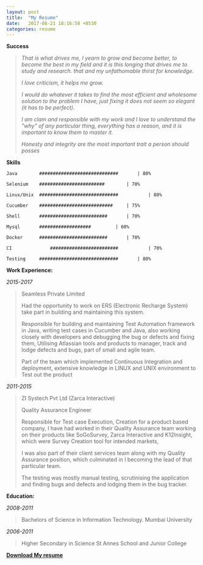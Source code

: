 ```yaml
---
layout: post
title:  "My Resume"
date:   2017-08-21 18:16:58 +0530
categories: resume
---
```



**Success**

>*That is what drives me, I yearn to grow and become better, to become the best in my field and it is this longing that drives me to study and research. that and my unfathomable thirst for knowledge.*
>
>*I love criticism, it helps me grow.*
>
>*I would do whatever it takes to find the most efficient and wholesome solution to the problem I have, just fixing it does not seem so elegant (it has to be perfect)*.
>
>*I am clam and responsible with my work and I love to understand the "why" of any particular thing, everything has a reason, and it is important to know them to master it.*
>
>*Honesty and integrity are the most important trait a person should posses*





**Skills**


```
Java 		#############################   	| 80%

Selenium 	########################		| 70%

Linux/Unix	#############################	        | 80%

Cucumber 	###########################		| 75%

Shell		#########################		| 70%

Mysql		###################			| 60%

Docker		#########################		| 70%

CI   	        #########################	    	| 70%

Testing 	#############################   	| 80%
```


**Work Experience:**

*2015-2017*
>
>Seamless Private Limited
>
>Had the opportunity to work on ERS (Electronic Recharge System) take part in building and maintaining this system.
>
>Responsible for building and maintaining Test Automation framework in Java, writing test cases in Cucumber and Java, also working closely with developers and debugging the bug or defects and fixing them,
>Utilising Atlassian tools and products to manager, track and lodge defects and bugs, part of small and agile team.
>
>Part of the team which implemented Continuous Integration and deployment, extensive knowledge in LINUX and UNIX environment to Test out the product


*2011-2015*

>ZI Systech Pvt Ltd (Zarca Interactive)
>
>Quality Assurance Engineer
>
>Responsible for Test case Execution, Creation for a product based company, I have had worked in their Quality Assurance team working on their products like SoGoSurvey, Zarca Interactive and K12Insight, which were Survey Creation tool for intended markets,
>
>I was also part of their client services team along with my Quality Assurance position, which culminated in I becoming the lead of that particular team.
>
>The testing was mostly manual testing, scrutinising the application and finding bugs and defects and lodging them in the bug tracker.


**Education:**

*2008-2011*

>Bachelors of Science in Information Technology.
>		Mumbai University

*2006-2011*

>Higher Secondary in Science
>		St Annes School and Junior College







[**Download My resume**](https://drive.google.com/open?id=0BzSijg0eGTpCSEJWaHBXUnNHVnc)

